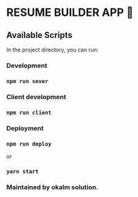 # RESUME BUILDER APP 🚀

## Available Scripts


In the project directory, you can run:

### Development

### `npm run sever`

### Client development

### `npm run client`

### Deployment

### `npm run deploy`

or 
### `yarn start`


### Maintained by okalm solution.

